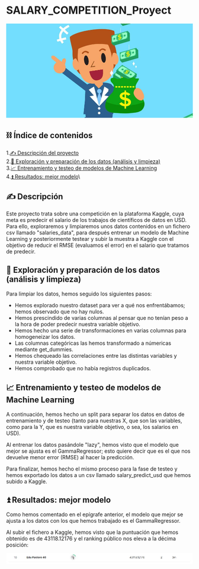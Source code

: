 # SALARY_COMPETITION_Proyect

![elsdiners](https://github.com/Edupastore/SALARY_COMPETITION_ISSUE/blob/main/img/dineritus.jfif)


## ⛓️ Índice de contenidos

1.[✍️ Descripción del proyecto](#descripción)\
2.[👀 Exploración y preparación de los datos (análisis y limpieza)](#limpieza)\
3.[📈 Entrenamiento y testeo de modelos de Machine Learning](#traintest)\
4.[⏫ Resultados: mejor modelo](#resultados)\

## ✍️ Descripción

Este proyecto trata sobre una competición en la plataforma Kaggle, cuya meta es predecir el salario de los trabajos de científicos de datos en USD. Para ello, exploraremos y limpiaremos unos datos contenidos en un fichero csv llamado "salaries_data", para después entrenar un modelo de Machine Learning y posteriormente testear y subir la muestra a Kaggle con el objetivo de reducir el RMSE (evaluamos el error) en el salario que tratamos de predecir.

## 👀 Exploración y preparación de los datos (análisis y limpieza)

Para limpiar los datos, hemos seguido los siguientes pasos:

- Hemos explorado nuestro dataset para ver a qué nos enfrentábamos; hemos observado que no hay nulos.
- Hemos prescindido de varias columnas al pensar que no tenían peso a la hora de poder predecir nuestra variable objetivo.
- Hemos hecho una serie de transformaciones en varias columnas para homogeneizar los datos.
- Las columnas categóricas las hemos transformado a númericas mediante get_dummies.
- Hemos chequeado las correlaciones entre las distintas variables y nuestra variable objetivo.
- Hemos comprobado que no había registros duplicados.

## 📈 Entrenamiento y testeo de modelos de Machine Learning

A continuación, hemos hecho un split para separar los datos en datos de entrenamiento y de testeo (tanto para nuestras X, que son las variables, como para la Y, que es nuestra variable objetivo, o sea, los salarios en USD).

Al entrenar los datos pasándole "lazy", hemos visto que el modelo que mejor se ajusta es el GammaRegressor; esto quiere decir que es el que nos devuelve menor error (RMSE) al hacer la predicción.

Para finalizar, hemos hecho el mismo proceso para la fase de testeo y hemos exportado los datos a un csv llamado salary_predict_usd que hemos subido a Kaggle.

## ⏫ Resultados: mejor modelo

Como hemos comentado en el epígrafe anterior, el modelo que mejor se ajusta a los datos con los que hemos trabajado es el GammaRegressor.

Al subir el fichero a Kaggle, hemos visto que la puntuación que hemos obtenido es de 43118.12176 y el ranking público nos eleva a la décima posición:

![posizione](https://github.com/Edupastore/SALARY_COMPETITION_ISSUE/blob/main/img/ranking.jpg)
